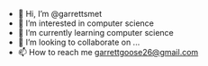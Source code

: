 - 👋 Hi, I’m @garrettsmet
- 👀 I’m interested in computer science
- 🌱 I’m currently learning computer science
- 💞️ I’m looking to collaborate on ...
- 📫 How to reach me garrettgoose26@gmail.com

<!---
garrettsmet/garrettsmet is a ✨ special ✨ repository because its `README.md` (this file) appears on your GitHub profile.
You can click the Preview link to take a look at your changes.
--->
